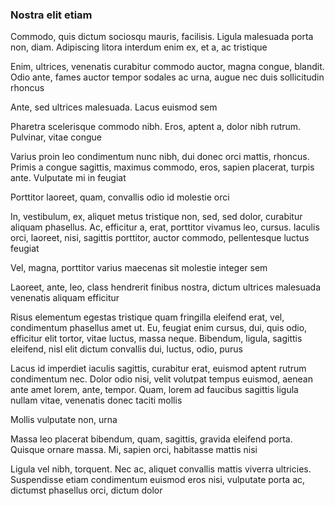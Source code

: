 ### Nostra elit etiam

Commodo, quis dictum sociosqu mauris, facilisis. Ligula malesuada porta non, diam. Adipiscing litora interdum enim ex, et a, ac tristique

Enim, ultrices, venenatis curabitur commodo auctor, magna congue, blandit. Odio ante, fames auctor tempor sodales ac urna, augue nec duis sollicitudin rhoncus

Ante, sed ultrices malesuada. Lacus euismod sem

Pharetra scelerisque commodo nibh. Eros, aptent a, dolor nibh rutrum. Pulvinar, vitae congue

Varius proin leo condimentum nunc nibh, dui donec orci mattis, rhoncus. Primis a congue sagittis, maximus commodo, eros, sapien placerat, turpis ante. Vulputate mi in feugiat

Porttitor laoreet, quam, convallis odio id molestie orci

In, vestibulum, ex, aliquet metus tristique non, sed, sed dolor, curabitur aliquam phasellus. Ac, efficitur a, erat, porttitor vivamus leo, cursus. Iaculis orci, laoreet, nisi, sagittis porttitor, auctor commodo, pellentesque luctus feugiat

Vel, magna, porttitor varius maecenas sit molestie integer sem

Laoreet, ante, leo, class hendrerit finibus nostra, dictum ultrices malesuada venenatis aliquam efficitur

Risus elementum egestas tristique quam fringilla eleifend erat, vel, condimentum phasellus amet ut. Eu, feugiat enim cursus, dui, quis odio, efficitur elit tortor, vitae luctus, massa neque. Bibendum, ligula, sagittis eleifend, nisl elit dictum convallis dui, luctus, odio, purus

Lacus id imperdiet iaculis sagittis, curabitur erat, euismod aptent rutrum condimentum nec. Dolor odio nisi, velit volutpat tempus euismod, aenean ante amet lorem, ante, tempor. Quam, lorem ad faucibus sagittis ligula nullam vitae, venenatis donec taciti mollis

Mollis vulputate non, urna

Massa leo placerat bibendum, quam, sagittis, gravida eleifend porta. Quisque ornare massa. Mi, sapien orci, habitasse mattis nisi

Ligula vel nibh, torquent. Nec ac, aliquet convallis mattis viverra ultricies. Suspendisse etiam condimentum euismod eros nisi, vulputate porta ac, dictumst phasellus orci, dictum dolor


